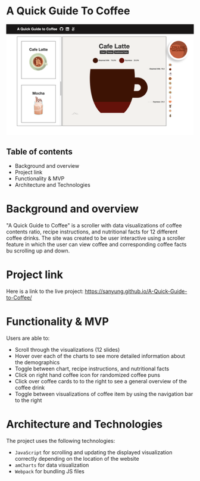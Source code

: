 # A Quick Guide To Coffee
<img src="https://github.com/SanYung/A-Quick-Guide-to-Coffee/blob/master/src/resources/readme.png" width="1000">


## Table of contents
* Background and overview
* Project link
* Functionality & MVP
* Architecture and Technologies

# Background and overview
"A Quick Guide to Coffee" is a scroller with data visualizations of coffee contents ratio, recipe instructions, and nutritional facts for 12 different coffee drinks. The site was created to be user interactive using a scroller feature in which the user can view coffee and corresponding coffee facts bu scrolling up and down.
# Project link
Here is a link to the live project: https://sanyung.github.io/A-Quick-Guide-to-Coffee/

# Functionality & MVP
Users are able to: 
* Scroll through the visualizations (12 slides)
* Hover over each of the charts to see more detailed information about the demographics
* Toggle between chart, recipe instructions, and nutritional facts
* Click on right hand coffee icon for randomized coffee puns
* Click over coffee cards to to the right to see a general overview of the coffee drink
* Toggle between visualizations of coffee item by using the navigation bar to the right

# Architecture and Technologies
The project uses the following technologies:

* `JavaScript` for scrolling and updating the displayed visualization correctly depending on the location of the website
* `amCharts` for data visualization
* `Webpack` for bundling JS files

